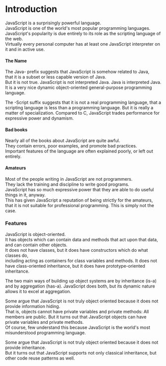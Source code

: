 # Introduction

JavaScript is a surprisingly powerful language.  
JavaScript is one of the world's most popular programming languages.  
JavaScript's popularity is due entirely to its role as the scripting language of the web.  
Virtually every personal computer has at least one JavaScript interpreter on it and in active use.  

#### The Name

The Java- prefix suggests that JavaScript is somehow related to Java,  
that it is a subset or less capable version of Java.  
But it is not true. JavaScript is not interpreted Java. Java is interpreted Java. 
It is a very nice dynamic object-oriented general-purpose programming language.  

The -Script suffix suggests that it is not a real programming language, 
that a scripting language is less than a programming language. 
But it is really a matter of specialization. 
Compared to C, JavaScript trades performance for expressive power and dynamism.

#### Bad books

Nearly all of the books about JavaScript are quite awful.  
They contain errors, poor examples, and promote bad practices.  
Important features of the language are often explained poorly, or left out entirely.

#### Amateurs

Most of the people writing in JavaScript are not programmers.  
They lack the training and discipline to write good programs.  
JavaScript has so much expressive power that they are able to do useful things in it, anyway.  
This has given JavaScript a reputation of being strictly for the amateurs,  
that it is not suitable for professional programming. 
This is simply not the case.

### Features

JavaScript is object-oriented.  
It has objects which can contain data and methods that act upon that data, and can contain other objects.  
It does not have classes, but it does have constructors which do what classes do,  
including acting as containers for class variables and methods. 
It does not have class-oriented inheritance, but it does have prototype-oriented inheritance.

The two main ways of building up object systems are by inheritance (is-a) and by aggregation (has-a).   JavaScript does both, but its dynamic nature allows it to excel at aggregation.

Some argue that JavaScript is not truly object oriented because it does not provide information hiding.  
That is, objects cannot have private variables and private methods: All members are public.
But it turns out that JavaScript objects can have private variables and private methods.  
Of course, few understand this because JavaScript is the world's most misunderstood programming language.  

Some argue that JavaScript is not truly object oriented because it does not provide inheritance.   
But it turns out that JavaScript supports not only classical inheritance, but other code reuse patterns as well.

